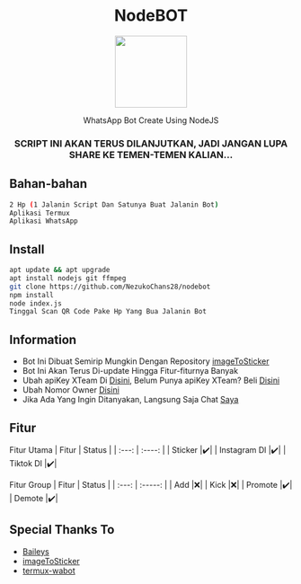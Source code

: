 <h1 align="center">NodeBOT</h1>
<div align="center">
<img src="https://encrypted-tbn0.gstatic.com/images?q=tbn:ANd9GcQVJWHWyJo2texi8bqFoFREe9vHW8AmJIeWEg&usqp=CAU" height="128" width="128"/>
</div>
<p align="center">WhatsApp Bot    Create Using NodeJS</p>
<h3 align="center">SCRIPT INI AKAN TERUS DILANJUTKAN, JADI JANGAN LUPA SHARE KE TEMEN-TEMEN KALIAN...</h3>

## Bahan-bahan
```bash
2 Hp (1 Jalanin Script Dan Satunya Buat Jalanin Bot)
Aplikasi Termux
Aplikasi WhatsApp
```

## Install
```bash
apt update && apt upgrade
apt install nodejs git ffmpeg
git clone https://github.com/NezukoChans28/nodebot
npm install
node index.js
Tinggal Scan QR Code Pake Hp Yang Bua Jalanin Bot
```

## Information
- Bot Ini Dibuat Semirip Mungkin Dengan Repository [imageToSticker](https://github.com/YogaSakti/imageToSticker)
- Bot Ini Akan Terus Di-update Hingga Fitur-fiturnya Banyak
- Ubah apiKey XTeam Di [Disini](https://github.com/NezukoChans28/nodebot/blob/main/settings.json), Belum Punya apiKey XTeam? Beli [Disini](https://api.xteam.xyz)
- Ubah Nomor Owner [Disini](https://github.com/NezukoChans28/nodebot/blob/main/settings.json)
- Jika Ada Yang Ingin Ditanyakan, Langsung Saja Chat [Saya](https://wa.me/6285745351659)

## Fitur
Fitur Utama
| Fitur | Status |
| :---: | :----: |
| Sticker |✔️|
| Instagram Dl |✔️|
| Tiktok Dl |✔️|

Fitur Group
| Fitur | Status |
| :---: | :-----: |
| Add |❌|
| Kick |❌|
| Promote |✔️|
| Demote |✔️|

## Special Thanks To
- [Baileys](https://github.com/@adiwajshing/baileys)
- [imageToSticker](https://github.com/YogaSakti/imageToSticker)
- [termux-wabot](https://github.com/MhankBarBar/termux-wabot)

